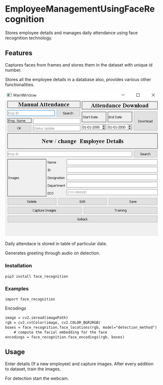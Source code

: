 # EmployeeManagementUsingFaceRecognition
Stores employee details and manages daily attendance using face recognition technology.

## Features

Captures faces from frames and stores them in the dataset with unique id number.

Stores all the employee details in a database also, provides various other functionalities.

![](UI.png)

Daily attendace is stored in table of particular date.

Generates greeting through audio on detection.

### Installation 
```
pip3 install face_recognition
```

### Examples

```
import face_recognition 
```

Encodings

```
image = cv2.imread(imagePath)
rgb = cv2.cvtColor(image, cv2.COLOR_BGR2RGB)
boxes = face_recognition.face_locations(rgb, model="detection_method")
    # compute the facial embedding for the face
encodings = face_recognition.face_encodings(rgb, boxes)
```

## Usage

Enter details (If a new employee) and capture images.
After every addition to dataset, train the images.

For detection start the webcam.

